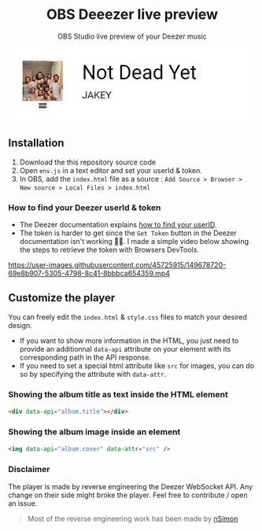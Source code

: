 <h1 align="center">OBS Deeezer live preview</h1>
<p align="center">OBS Studio live preview of your Deezer music</p>

<p align="center"><img src="./.repo/widget-preview.jpg" alt="Widget preview"></p>

## Installation

1. Download the this repository source code
2. Open `env.js` in a text editor and set your userId & token.
3. In OBS, add the `index.html` file as a source : `Add Source > Browser > New source > Local Files > index.html`

### How to find your Deezer userId & token

- The Deezer documentation explains [how to find your userID](https://support.deezer.com/hc/en-gb/articles/360016118958-Managing-your-Deezer-information).
- The token is harder to get since the `Get Token` button in the Deezer documentation isn't working 🤷‍♂️. I made a simple video below showing the steps to retrieve the token with Browsers DevTools.

https://user-images.githubusercontent.com/45725915/149678720-69e8b907-5305-4798-8c41-8bbbca654359.mp4

## Customize the player

You can freely edit the `index.html` & `style.css` files to match your desired design.

- If you want to show more information in the HTML, you just need to provide an additionnal `data-api` attribute on your element with its corresponding path in the API response.
- If you need to set a special html attribute like `src` for images, you can do so by specifying the attribute with `data-attr`.

### Showing the album title as text inside the HTML element

```html
<div data-api="album.title"></div>
```

### Showing the album image inside an element

```html
<img data-api="album.cover" data-attr="src" />
```

### Disclaimer

The player is made by reverse engineering the Deezer WebSocket API. Any change on their side might broke the player. Feel free to contribute / open an issue.

> Most of the reverse engineering work has been made by [nSimon](https://github.com/nSimonFR/deezer-playing-notifications)
